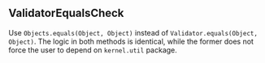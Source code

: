 ## ValidatorEqualsCheck

Use `Objects.equals(Object, Object)` instead of
`Validator.equals(Object, Object)`.
The logic in both methods is identical, while the former does not force the user
to depend on `kernel.util` package.